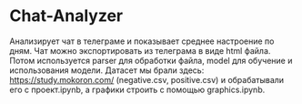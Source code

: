 # Chat-Analyzer
Анализирует чат в телеграме и показывает среднее настроение по дням. Чат можно экспортировать из телеграма в виде html файла. Потом используется parser для обработки файла, model для обучение и использования модели. Датасет мы брали здесь: https://study.mokoron.com/ (negative.csv, positive.csv) и обрабатывали его с проект.ipynb,  а графики строить с помощью graphics.ipynb.
